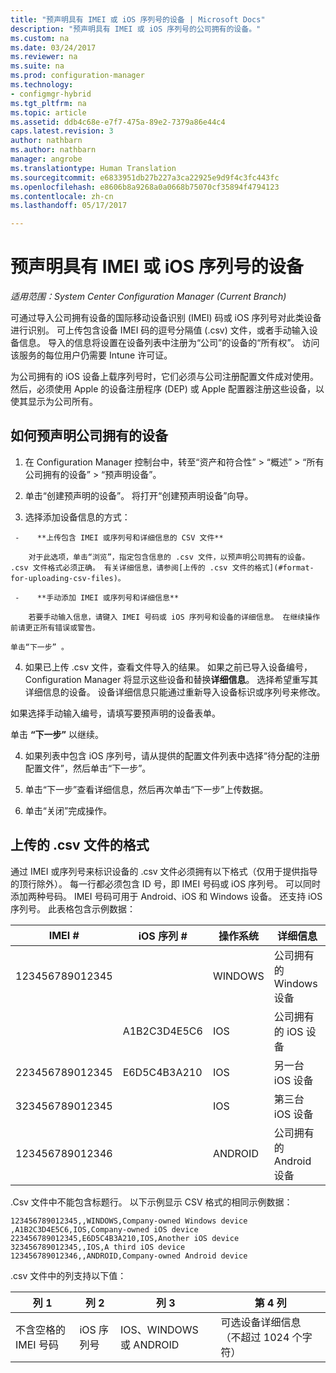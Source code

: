 ```yaml
---
title: "预声明具有 IMEI 或 iOS 序列号的设备 | Microsoft Docs"
description: "预声明具有 IMEI 或 iOS 序列号的公司拥有的设备。"
ms.custom: na
ms.date: 03/24/2017
ms.reviewer: na
ms.suite: na
ms.prod: configuration-manager
ms.technology:
- configmgr-hybrid
ms.tgt_pltfrm: na
ms.topic: article
ms.assetid: ddb4c68e-e7f7-475a-89e2-7379a86e44c4
caps.latest.revision: 3
author: nathbarn
ms.author: nathbarn
manager: angrobe
ms.translationtype: Human Translation
ms.sourcegitcommit: e6833951db27b227a3ca22925e9d9f4c3fc443fc
ms.openlocfilehash: e8606b8a9268a0a0668b75070cf35894f4794123
ms.contentlocale: zh-cn
ms.lasthandoff: 05/17/2017

---
```

# <a name="predeclare-devices-with-imei-or-ios-serial-numbers"></a>预声明具有 IMEI 或 iOS 序列号的设备

*适用范围：System Center Configuration Manager (Current Branch)*

可通过导入公司拥有设备的国际移动设备识别 (IMEI) 码或 iOS 序列号对此类设备进行识别。 可上传包含设备 IMEI 码的逗号分隔值 (.csv) 文件，或者手动输入设备信息。  导入的信息将设置在设备列表中注册为“公司”的设备的“所有权”。 访问该服务的每位用户仍需要 Intune 许可证。  

为公司拥有的 iOS 设备上载序列号时，它们必须与公司注册配置文件成对使用。 然后，必须使用 Apple 的设备注册程序 (DEP) 或 Apple 配置器注册这些设备，以使其显示为公司所有。

## <a name="how-to-predeclare-corporate-owned-devices"></a>如何预声明公司拥有的设备

1.    在 Configuration Manager 控制台中，转至“资产和符合性” > “概述” > “所有公司拥有的设备” > “预声明设备”。

2.  单击“创建预声明的设备”。 将打开“创建预声明设备”向导。

3.    选择添加设备信息的方式：

     -    **上传包含 IMEI 或序列号和详细信息的 CSV 文件**

        对于此选项，单击“浏览”，指定包含信息的 .csv 文件，以预声明公司拥有的设备。 .csv 文件格式必须正确。 有关详细信息，请参阅[上传的 .csv 文件的格式](#format-for-uploading-csv-files)。

     -    **手动添加 IMEI 或序列号和详细信息**

        若要手动输入信息，请键入 IMEI 号码或 iOS 序列号和设备的详细信息。 在继续操作前请更正所有错误或警告。

    单击“下一步” 。

4. 如果已上传 .csv 文件，查看文件导入的结果。 如果之前已导入设备编号，Configuration Manager 将显示这些设备和替换**详细信息**。 选择希望重写其详细信息的设备。 设备详细信息只能通过重新导入设备标识或序列号来修改。

  如果选择手动输入编号，请填写要预声明的设备表单。

  单击 **“下一步”** 以继续。

4. 如果列表中包含 iOS 序列号，请从提供的配置文件列表中选择“待分配的注册配置文件”，然后单击“下一步”。

5. 单击“下一步”查看详细信息，然后再次单击“下一步”上传数据。

6. 单击“关闭”完成操作。

## <a name="format-for-uploading-csv-files"></a>上传的 .csv 文件的格式

通过 IMEI 或序列号来标识设备的 .csv 文件必须拥有以下格式（仅用于提供指导的顶行除外）。 每一行都必须包含 ID 号，即 IMEI 号码或 iOS 序列号。 可以同时添加两种号码。 IMEI 号码可用于 Android、iOS 和 Windows 设备。 还支持 iOS 序列号。  此表格包含示例数据：

| IMEI #  | iOS 序列 #  | 操作系统 | 详细信息 |
|------------ |---------------|-----|-----|
| 123456789012345    |   | WINDOWS | 公司拥有的 Windows 设备|
|   | A1B2C3D4E5C6 | IOS |     公司拥有的 iOS 设备|
| 223456789012345 | E6D5C4B3A210 |   IOS |     另一台 iOS 设备|
| 323456789012345 |        |   IOS |     第三台 iOS 设备|
| 123456789012346 |         |   ANDROID |     公司拥有的 Android 设备|

.Csv 文件中不能包含标题行。 以下示例显示 CSV 格式的相同示例数据：

```
123456789012345,,WINDOWS,Company-owned Windows device
,A1B2C3D4E5C6,IOS,Company-owned iOS device
223456789012345,E6D5C4B3A210,IOS,Another iOS device
323456789012345,,IOS,A third iOS device
123456789012346,,ANDROID,Company-owned Android device
```

.csv 文件中的列支持以下值：

| 列 1 | 列 2 | 列 3 | 第 4 列 |
|---|---|---|---|
|不含空格的 IMEI 号码 | iOS 序列号 | IOS、WINDOWS 或 ANDROID | 可选设备详细信息（不超过 1024 个字符） |


